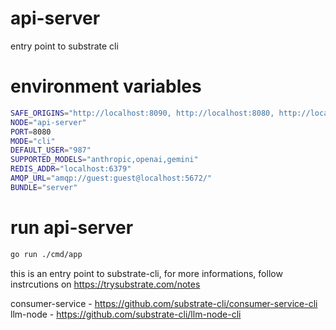 # api-server
entry point to substrate cli

# environment variables

```bash
SAFE_ORIGINS="http://localhost:8090, http://localhost:8080, http://localhost:3000"
NODE="api-server"
PORT=8080
MODE="cli"
DEFAULT_USER="987"
SUPPORTED_MODELS="anthropic,openai,gemini"
REDIS_ADDR="localhost:6379"
AMQP_URL="amqp://guest:guest@localhost:5672/"
BUNDLE="server"
```

# run api-server

```bash
go run ./cmd/app
```

this is an entry point to substrate-cli, for more informations, follow instrcutions on https://trysubstrate.com/notes

consumer-service - https://github.com/substrate-cli/consumer-service-cli
llm-node - https://github.com/substrate-cli/llm-node-cli


